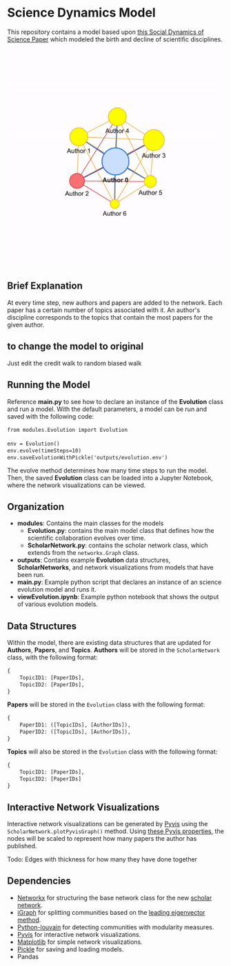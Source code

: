 # Science Dynamics Model
This repository contains a model based upon [this Social Dynamics of Science Paper](https://www.nature.com/articles/srep01069) which modeled the birth and decline of scientific disciplines. 

<img src="outputs/scienceModel.gif"/>

## Brief Explanation
At every time step, new authors and papers are added to the network. Each paper has a certain number of topics associated with it. An author's discipline corresponds to the topics that contain the most papers for the given author.

## to change the model to original
Just edit the credit walk to random biased walk

## Running the Model
Reference **main.py** to see how to declare an instance of the **Evolution** class and run a model. With the default parameters, a model can be run and saved with the following code:
```
from modules.Evolution import Evolution

env = Evolution()
env.evolve(timeSteps=10)
env.saveEvolutionWithPickle('outputs/evolution.env')
```

The evolve method determines how many time steps to run the model. Then, the saved **Evolution** class can be loaded into a Jupyter Notebook, where the network visualizations can be viewed.

## Organization
* **modules**: Contains the main classes for the models
    * **Evolution.py**: contains the main model class that defines how the scientific collaboration evolves over time.
    * **ScholarNetwork.py**: contains the scholar network class, which extends from the `networkx.Graph` class.
* **outputs**: Contains example **Evolution** data structures, **ScholarNetworks**, and network visualizations from models that have been run. 
* **main.py**: Example python script that declares an instance of an science evolution model and runs it.
* **viewEvolution.ipynb**: Example python notebook that shows the output of various evolution models.


## Data Structures
Within the model, there are existing data structures that are updated for **Authors**, **Papers**, and **Topics**. 
**Authors** will be stored in the `ScholarNetwork` class, with the following format:
```
{
    TopicID1: [PaperIDs],
    TopicID2: [PaperIDs],
}
```

**Papers** will be stored in the `Evolution` class with the following format:

```
{
    PaperID1: ([TopicIDs], [AuthorIDs]),
    PaperID2: ([TopicIDs], [AuthorIDs]),
}
```

**Topics** will also be stored in the `Evolution` class with the following format:
```
{
    TopicID1: [PaperIDs],
    TopicID2: [PaperIDs]
}
```

## Interactive Network Visualizations
Interactive network visualizations can be generated by [Pyvis](https://pyvis.readthedocs.io/en/latest/index.html) using the `ScholarNetwork.plotPyvisGraph()` method. Using [these Pyvis properties](https://visjs.github.io/vis-network/docs/network/nodes.html ), the nodes will be scaled to represent how many papers the author has published.
    
Todo: Edges with thickness for how many they have done together

## Dependencies
* [Networkx](https://networkx.org/) for structuring the base network class for the new [scholar network](https://github.com/kekoawong/scienceDynamicsModel/tree/main/modules/ScholarNetwork.py).
* [iGraph](https://igraph.org/python/) for splitting communities based on the [leading eigenvector method](https://igraph.org/python/api/latest/igraph.Graph.html#community_leading_eigenvector).
* [Python-louvain](https://python-louvain.readthedocs.io/en/latest/) for detecting communities with modularity measures.
* [Pyvis](https://pyvis.readthedocs.io/en/latest/index.html) for interactive network visualizations.
* [Matplotlib](https://matplotlib.org/) for simple network visualizations.
* [Pickle](https://docs.python.org/3/library/pickle.html) for saving and loading models.
* Pandas